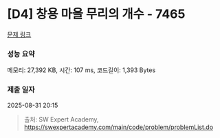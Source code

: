 # [D4] 창용 마을 무리의 개수 - 7465 

[문제 링크](https://swexpertacademy.com/main/code/problem/problemDetail.do?contestProbId=AWngfZVa9XwDFAQU) 

### 성능 요약

메모리: 27,392 KB, 시간: 107 ms, 코드길이: 1,393 Bytes

### 제출 일자

2025-08-31 20:15



> 출처: SW Expert Academy, https://swexpertacademy.com/main/code/problem/problemList.do